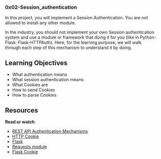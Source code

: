### 0x02-Session_authentication

In this project, you will implement a Session Authentication. You are not allowed to install any other module.

In the industry, you should not implement your own Session authentication system and use a module or framework that doing it for you (like in Python-Flask: Flask-HTTPAuth). Here, for the learning purpose, we will walk through each step of this mechanism to understand it by doing.


## Learning Objectives

* What authentication means
* What session authentication means
* What Cookies are
* How to send Cookies
* How to parse Cookies


## Resources

**Read or watch**:

- [REST API Authentication Mechanisms](https://www.youtube.com/watch?v=501dpx2IjGY)
- [HTTP Cookie](https://developer.mozilla.org/en-US/docs/Web/HTTP/Cookies)
- [Flask](https://flask.palletsprojects.com/en/1.1.x/)
- [Requests module](https://requests.readthedocs.io/en/master/)
- [Flask Cookie](https://flask.palletsprojects.com/en/1.1.x/quickstart/#cookies)

